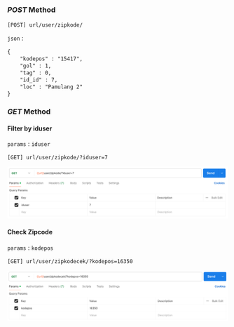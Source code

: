 ### *POST* Method
````
[POST] url/user/zipkode/
````
`json` :
````
{
    "kodepos" : "15417",
    "gol" : 1,
    "tag" : 0,
    "id_id" : 7,
    "loc" : "Pamulang 2"
}
````

### *GET* Method
#### Filter by iduser
`params` : `iduser`
````
[GET] url/user/zipkode/?iduser=7
````

![filter_iduser](get-zipcode.png)

#### Check Zipcode
`params` : `kodepos`
````
[GET] url/user/zipkodecek/?kodepos=16350
````

![check_zipcode](check-zipcode.png)